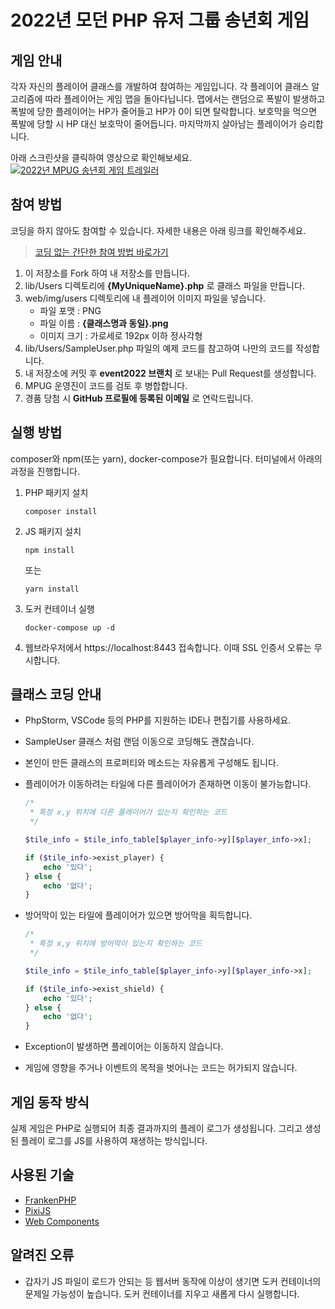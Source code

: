 # 2022년 모던 PHP 유저 그룹 송년회 게임

## 게임 안내

각자 자신의 플레이어 클래스를 개발하여 참여하는 게임입니다.
각 플레이어 클래스 알고리즘에 따라 플레이어는 게임 맵을 돌아다닙니다.
맵에서는 랜덤으로 폭발이 발생하고 폭발에 당한 플레이어는 HP가 줄어들고 HP가 0이 되면 탈락합니다.
보호막을 먹으면 폭발에 당할 시 HP 대신 보호막이 줄어듭니다.
마지막까지 살아남는 플레이어가 승리합니다.

아래 스크린샷을 클릭하여 영상으로 확인해보세요.
[![2022년 MPUG 송년회 게임 트레일러](https://img.youtube.com/vi/EJ7i_nKE7Ag/maxresdefault.jpg)](https://youtu.be/EJ7i_nKE7Ag)

## 참여 방법

코딩을 하지 않아도 참여할 수 있습니다. 자세한 내용은 아래 링크를 확인해주세요.

> [코딩 없는 간단한 참여 방법 바로가기](https://blog.naver.com/modernpug/222934394409)

1. 이 저장소를 Fork 하여 내 저장소를 만듭니다.
2. lib/Users 디렉토리에 __{MyUniqueName}.php__ 로 클래스 파일을 만듭니다.
3. web/img/users 디렉토리에 내 플레이어 이미지 파일을 넣습니다.
   - 파일 포맷 : PNG
   - 파일 이름 : __{클래스명과 동일}.png__
   - 이미지 크기 : 가로세로 192px 이하 정사각형
4. lib/Users/SampleUser.php 파일의 예제 코드를 참고하여 나만의 코드를 작성합니다.
5. 내 저장소에 커밋 후 __event2022 브랜치__ 로 보내는 Pull Request를 생성합니다.
6. MPUG 운영진이 코드를 검토 후 병합합니다.
7. 경품 당첨 시 __GitHub 프로필에 등록된 이메일__ 로 연락드립니다.

## 실행 방법

composer와 npm(또는 yarn), docker-compose가 필요합니다.
터미널에서 아래의 과정을 진행합니다.

1. PHP 패키지 설치

    ```shell
    composer install
    ```

2. JS 패키지 설치

    ```shell
    npm install
    ```

    또는

    ```shell
    yarn install
    ```

3. 도커 컨테이너 실행

    ```shell
    docker-compose up -d
    ```

4. 웹브라우저에서 https://localhost:8443 접속합니다.
이때 SSL 인증서 오류는 무시합니다.

## 클래스 코딩 안내

- PhpStorm, VSCode 등의 PHP를 지원하는 IDE나 편집기를 사용하세요.

- SampleUser 클래스 처럼 랜덤 이동으로 코딩해도 괜찮습니다.

- 본인이 만든 클래스의 프로퍼티와 메소드는 자유롭게 구성해도 됩니다.

- 플레이어가 이동하려는 타일에 다른 플레이어가 존재하면 이동이 불가능합니다.

    ```php
    /*
     * 특정 x,y 위치에 다른 플레이어가 있는지 확인하는 코드
     */

    $tile_info = $tile_info_table[$player_info->y][$player_info->x];

    if ($tile_info->exist_player) {
        echo '있다';
    } else {
        echo '없다';
    }
    ```

- 방어막이 있는 타일에 플레이어가 있으면 방어막을 획득합니다.

    ```php
    /*
     * 특정 x,y 위치에 방어막이 있는지 확인하는 코드
     */

    $tile_info = $tile_info_table[$player_info->y][$player_info->x];

    if ($tile_info->exist_shield) {
        echo '있다';
    } else {
        echo '없다';
    }
    ```

- Exception이 발생하면 플레이어는 이동하지 않습니다.

- 게임에 영향을 주거나 이벤트의 목적을 벗어나는 코드는 허가되지 않습니다.

## 게임 동작 방식

실제 게임은 PHP로 실행되어 최종 결과까지의 플레이 로그가 생성됩니다.
그리고 생성된 플레이 로그를 JS를 사용하여 재생하는 방식입니다.

## 사용된 기술

- [FrankenPHP](https://frankenphp.dev/)
- [PixiJS](https://pixijs.com/)
- [Web Components](https://developer.mozilla.org/ko/docs/Web/Web_Components)

## 알려진 오류

- 갑자기 JS 파일이 로드가 안되는 등 웹서버 동작에 이상이 생기면 도커 컨테이너의 문제일 가능성이 높습니다.
도커 컨테이너를 지우고 새롭게 다시 실행합니다.
